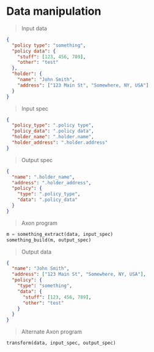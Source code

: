 # Data manipulation

> Input data

```json
{
  "policy type": "something",
  "policy data": {
    "stuff": [123, 456, 789],
    "other": "test"
  },
  "holder": {
    "name": "John Smith",
    "address": ["123 Main St", "Somewhere, NY, USA"]
  }
}
```

> Input spec

```json
{
  "policy_type": ".policy type",
  "policy_data": ".policy data",
  "holder_name": ".holder.name",
  "holder_address": ".holder.address"
}
```

> Output spec

```json
{
  "name": ".holder_name",
  "address": ".holder_address",
  "policy": {
    "type": ".policy_type",
    "data": ".policy_data"
  }
}
```

> Axon program

```python
m = something_extract(data, input_spec)
something_build(m, output_spec)
```

> Output data

```json
{
  "name": "John Smith",
  "address": ["123 Main St", "Somewhere, NY, USA"],
  "policy": {
    "type": "something",
    "data": {
      "stuff": [123, 456, 789],
      "other": "test"
    }
  }
}
```

> Alternate Axon program

```python
transform(data, input_spec, output_spec)
```
